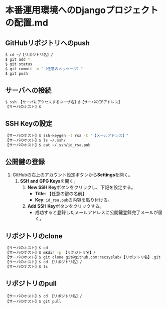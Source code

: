 # 本番運用環境へのDjangoプロジェクトの配置.md

## GitHubリポジトリへのpush
```bash
$ cd ~/【リポジトリ名】/
$ git add *
$ git status
$ git commit -m "（任意のメッセージ）"
$ git push
```

## サーバへの接続
```bash
$ ssh 【サーバにアクセスするユーザ名】@【サーバのIPアドレス】
【サーバのホスト】$
```

## SSH Keyの設定
```bash
【サーバのホスト】$ ssh-keygen -t rsa -C "【メールアドレス】"
【サーバのホスト】$ ls ~/.ssh/
【サーバのホスト】$ cat ~/.ssh/id_rsa.pub
```

## 公開鍵の登録
1. GitHubの右上のアカウント設定ボタンから**Settings**を開く。
   1. **SSH and GPG Keys**を開く。
      1. **New SSH Key**ボタンをクリックし、下記を設定する。
         - **Title**: 【任意の鍵の名前】
         - **Key**: `id_rsa.pub`の内容を貼り付ける。
      2. **Add SSH Key**ボタンをクリックする。
         - 成功すると登録したメールアドレスに公開鍵登録完了メールが届く。

## リポジトリのclone
```bash
【サーバのホスト】$ cd
【サーバのホスト】$ mkdir -p 【リポジトリ名】/
【サーバのホスト】$ git clone git@github.com:recsyslab/【リポジトリ名】.git
【サーバのホスト】$ cd 【リポジトリ名】/
【サーバのホスト】$ ls
```

## リポジトリのpull
```bahs
【サーバのホスト】$ cd 【リポジトリ名】/
【サーバのホスト】$ git pull
```
